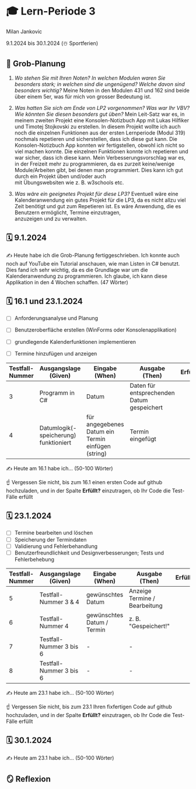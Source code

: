# 🎓 Lern-Periode 3

Milan Jankovic

9.1.2024 bis 30.1.2024 (☃️ Sportferien)

## 📝 Grob-Planung

1. _Wo stehen Sie mit Ihren Noten? In welchen Modulen waren Sie besonders stark; in welchen sind die ungenügend? Welche davon sind besonders wichtig?_
   Meine Noten in den Modulen 431 und 162 sind beide über einem 5er, was für mich von grosser Bedeutung ist.

3. _Was hatten Sie sich am Ende von LP2 vorgenommen? Was war Ihr VBV? Wie könnten Sie diesen besonders gut üben?_
   Mein Leit-Satz war es, in meinem zweiten Projekt eine Konsolen-Notizbuch App mit Lukas Hilfiker und Timotej Stojkovski zu erstellen. In diesem Projekt wollte ich auch noch die einzelnen Funktionen aus 
   der ersten Lernperiode (Modul 319) nochmals repetieren und sicherstellen, dass ich diese gut kann. Die Konsolen-Notizbuch App konnten wir fertigstellen, obwohl ich nicht so viel machen konnte. Die einzelnen 
   Funktionen konnte ich repetieren und war sicher, dass ich diese kann.
   Mein Verbesserungsvorschlag war es, in der Freizeit mehr zu programmieren, da es zurzeit keine/wenige Module/Arbeiten gibt, bei denen man programmiert. Dies kann ich gut durch ein Projekt üben und/oder auch   
   mit Übungswebsiten wie z. B. w3schools etc. 
   
4. _Was wäre ein geeignetes Projekt für diese LP3?_
   Eventuell wäre eine Kalenderanwendung ein gutes Projekt für die LP3, da es nicht allzu viel Zeit benötigt und gut zum Repetieren ist. Es wäre Anwendung, die es Benutzern ermöglicht, Termine einzutragen,   
   anzuzeigen und zu verwalten. 

## 🗓️ 9.1.2024

✍️ Heute habe ich die Grob-Planung fertiggeschrieben. Ich konnte auch noch auf YouTube ein Tutorial anschauen, wie man Listen in C# benutzt. Dies fand ich sehr wichtig, da es die Grundlage war um die Kalenderanwendung zu programmieren. Ich glaube, ich kann diese Applikation in den 4 Wochen schaffen. (47 Wörter)

## 🗓️ 16.1 und 23.1.2024

- [ ] Anforderungsanalyse und Planung
- [ ] Benutzeroberfläche erstellen (WinForms oder Konsolenapplikation)
- [ ] grundlegende Kalenderfunktionen implementieren
- [ ] Termine hinzufügen und anzeigen


| Testfall-Nummer | Ausgangslage (Given) | Eingabe (When) | Ausgabe (Then) | Erfüllt? |
| -------------- | -------------------- | -------------- | -------------- | -------- |
| 3              | Programm in C#       | Datum          | Daten für entsprechenden Datum gespeichert |          |
| 4              | Datumlogik(-speicherung) funktioniert | für angegebenes Datum ein Termin einfügen (string) | Termin eingefügt |          |

✍️ Heute am 16.1 habe ich... (50-100 Wörter)

☝️ Vergessen Sie nicht, bis zum 16.1 einen ersten Code auf github hochzuladen, und in der Spalte **Erfüllt?** einzutragen, ob Ihr Code die Test-Fälle erfüllt

## 🗓️ 23.1.2024

- [ ] Termine bearbeiten und löschen
- [ ] Speicherung der Termindaten
- [ ] Validierung und Fehlerbehandlung
- [ ] Benutzerfreundlichkeit und Designverbesserungen; Tests und Fehlerbehebung

| Testfall-Nummer | Ausgangslage (Given) | Eingabe (When) | Ausgabe (Then) | Erfüllt? |
| --------------- | -------------------- | -------------- | -------------- | -------- |
| 5               | Testfall-Nummer 3 & 4 | gewünschtes Datum | Anzeige Termine / Bearbeitung |          |
| 6               | Testfall-Nummer 4 | gewünschtes Datum / Termin | z. B. "Gespeichert!" |          |
| 7               | Testfall-Nummer 3 bis 6 | - | - |          |
| 8               | Testfall-Nummer 3 bis 6 | - | - |          |

✍️ Heute am 23.1 habe ich... (50-100 Wörter)

☝️ Vergessen Sie nicht, bis zum 23.1 Ihren fixfertigen Code auf github hochzuladen, und in der Spalte **Erfüllt?** einzutragen, ob Ihr Code die Test-Fälle erfüllt

## 🗓️ 30.1.2024

✍️ Heute am 23.1 habe ich... (50-100 Wörter)

## 🪞 Reflexion

<!--Formen Sie Ihre Zusammenfassungen in Hinblick auf Ihren VBV zu einem zusammenhängenden Text von 100 bis 200 Wörtern (wieder mit Angabe in Klammern).-->

<!--Verfassen Sie zusätzlich einen kurzen Abschnitt, in welchem Sie über die Länge der Projekte reflektieren: Fanden Sie die 9-wöchtige LP2 oder die 4-wöchige LP3 angenehmer? Was bedeutet das für Ihre Planung der zukünftigen LP?-->
